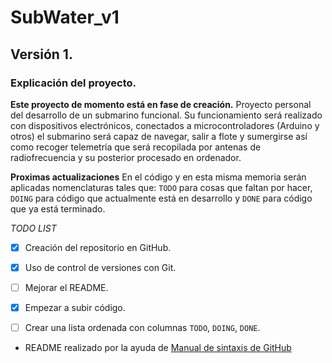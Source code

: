 # SubWater_v1

## Versión 1.

### Explicación del proyecto.

**Este proyecto de momento está en fase de creación.**
Proyecto personal del desarrollo de un submarino funcional. Su funcionamiento será realizado con dispositivos electrónicos, conectados a microcontroladores (Arduino y otros) el submarino será capaz de navegar, salir a flote y sumergirse así como recoger telemetría que será recopilada por antenas de radiofrecuencia y su posterior procesado en ordenador.


**Proximas actualizaciones**
En el código y en esta misma memoria serán aplicadas nomenclaturas tales que: `TODO` para cosas que faltan por hacer, `DOING` para código que actualmente está en desarrollo y `DONE` para código que ya está terminado.

*TODO LIST*
-[x] Creación del repositorio en GitHub.
-[x] Uso de control de versiones con Git.
-[ ] Mejorar el README.
-[x] Empezar a subir código.
-[ ] Crear una lista ordenada con columnas `TODO`, `DOING`, `DONE`.



- README realizado por la ayuda de [Manual de sintaxis de GitHub](https://docs.github.com/es/get-started/writing-on-github/getting-started-with-writing-and-formatting-on-github/basic-writing-and-formatting-syntax)

